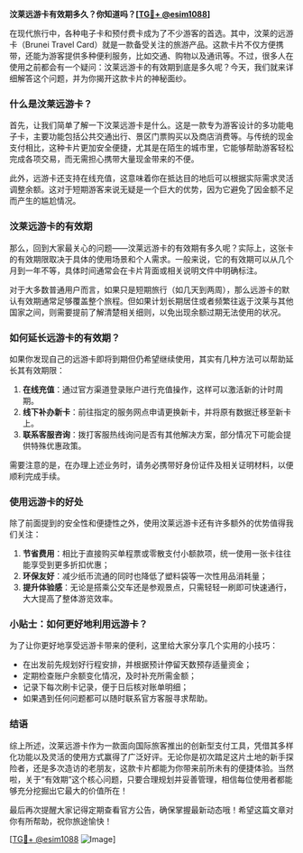 **汶莱远游卡有效期多久？你知道吗？[[TG💪+ @esim1088](https://t.me/s/esim1088)]**

在现代旅行中，各种电子卡和预付费卡成为了不少游客的首选。其中，汶莱的远游卡（Brunei Travel Card）就是一款备受关注的旅游产品。这款卡片不仅方便携带，还能为游客提供多种便利服务，比如交通、购物以及通讯等。不过，很多人在使用之前都会有一个疑问：汶莱远游卡的有效期到底是多久呢？今天，我们就来详细解答这个问题，并为你揭开这款卡片的神秘面纱。

### 什么是汶莱远游卡？

首先，让我们简单了解一下汶莱远游卡是什么。这是一款专为游客设计的多功能电子卡，主要功能包括公共交通出行、景区门票购买以及商店消费等。与传统的现金支付相比，这种卡片更加安全便捷，尤其是在陌生的城市里，它能够帮助游客轻松完成各项交易，而无需担心携带大量现金带来的不便。

此外，远游卡还支持在线充值，这意味着你在抵达目的地后可以根据实际需求灵活调整余额。这对于短期游客来说无疑是一个巨大的优势，因为它避免了因金额不足而产生的尴尬情况。

### 汶莱远游卡的有效期

那么，回到大家最关心的问题——汶莱远游卡的有效期有多久呢？实际上，这张卡的有效期限取决于具体的使用场景和个人需求。一般来说，它的有效期可以从几个月到一年不等，具体时间通常会在卡片背面或相关说明文件中明确标注。

对于大多数普通用户而言，如果只是短期旅行（如几天到两周），那么远游卡的默认有效期通常足够覆盖整个旅程。但如果计划长期居住或者频繁往返于汶莱与其他国家之间，则需要提前了解清楚相关细则，以免出现余额过期无法使用的状况。

### 如何延长远游卡的有效期？

如果你发现自己的远游卡即将到期但仍希望继续使用，其实有几种方法可以帮助延长其有效期限：

1. **在线充值**：通过官方渠道登录账户进行充值操作，这样可以激活新的计时周期。
2. **线下补办新卡**：前往指定的服务网点申请更换新卡，并将原有数据迁移至新卡上。
3. **联系客服咨询**：拨打客服热线询问是否有其他解决方案，部分情况下可能会提供特殊优惠政策。

需要注意的是，在办理上述业务时，请务必携带好身份证件及相关证明材料，以便顺利完成手续。

### 使用远游卡的好处

除了前面提到的安全性和便捷性之外，使用汶莱远游卡还有许多额外的优势值得我们关注：

1. **节省费用**：相比于直接购买单程票或零散支付小额款项，统一使用一张卡往往能享受到更多折扣优惠；
2. **环保友好**：减少纸币流通的同时也降低了塑料袋等一次性用品消耗量；
3. **提升体验感**：无论是搭乘公交车还是参观景点，只需轻轻一刷即可快速通行，大大提高了整体游览效率。

### 小贴士：如何更好地利用远游卡？

为了让你更好地享受远游卡带来的便利，这里给大家分享几个实用的小技巧：

- 在出发前先规划好行程安排，并根据预计停留天数预存适量资金；
- 定期检查账户余额变化情况，及时补充所需金额；
- 记录下每次刷卡记录，便于日后核对账单明细；
- 如果遇到任何问题都可以随时联系官方客服寻求帮助。

### 结语

综上所述，汶莱远游卡作为一款面向国际旅客推出的创新型支付工具，凭借其多样化功能以及灵活的使用方式赢得了广泛好评。无论你是初次踏足这片土地的新手探险者，还是多次造访的老朋友，这款卡片都能为你带来前所未有的便捷体验。当然啦，关于“有效期”这个核心问题，只要合理规划并妥善管理，相信每位使用者都能够充分挖掘出它最大的价值所在！

最后再次提醒大家记得定期查看官方公告，确保掌握最新动态哦！希望这篇文章对你有所帮助，祝你旅途愉快！

[[TG💪+ @esim1088](https://t.me/s/esim1088) ![Image](https://i.postimg.cc/4NQfJmqS/Snipaste-2025-05-13-00-14-12.png)]